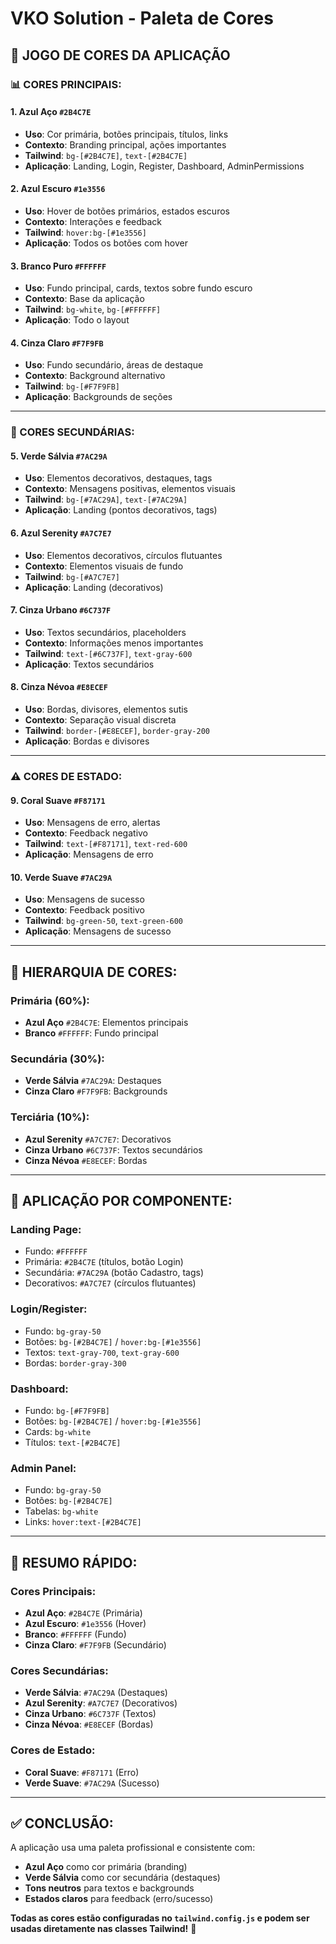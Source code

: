 # VKO Solution - Paleta de Cores

## 🎨 **JOGO DE CORES DA APLICAÇÃO**

### **📊 CORES PRINCIPAIS:**

#### **1. Azul Aço** `#2B4C7E`
- **Uso**: Cor primária, botões principais, títulos, links
- **Contexto**: Branding principal, ações importantes
- **Tailwind**: `bg-[#2B4C7E]`, `text-[#2B4C7E]`
- **Aplicação**: Landing, Login, Register, Dashboard, AdminPermissions

#### **2. Azul Escuro** `#1e3556`
- **Uso**: Hover de botões primários, estados escuros
- **Contexto**: Interações e feedback
- **Tailwind**: `hover:bg-[#1e3556]`
- **Aplicação**: Todos os botões com hover

#### **3. Branco Puro** `#FFFFFF`
- **Uso**: Fundo principal, cards, textos sobre fundo escuro
- **Contexto**: Base da aplicação
- **Tailwind**: `bg-white`, `bg-[#FFFFFF]`
- **Aplicação**: Todo o layout

#### **4. Cinza Claro** `#F7F9FB`
- **Uso**: Fundo secundário, áreas de destaque
- **Contexto**: Background alternativo
- **Tailwind**: `bg-[#F7F9FB]`
- **Aplicação**: Backgrounds de seções

---

### **🎯 CORES SECUNDÁRIAS:**

#### **5. Verde Sálvia** `#7AC29A`
- **Uso**: Elementos decorativos, destaques, tags
- **Contexto**: Mensagens positivas, elementos visuais
- **Tailwind**: `bg-[#7AC29A]`, `text-[#7AC29A]`
- **Aplicação**: Landing (pontos decorativos, tags)

#### **6. Azul Serenity** `#A7C7E7`
- **Uso**: Elementos decorativos, círculos flutuantes
- **Contexto**: Elementos visuais de fundo
- **Tailwind**: `bg-[#A7C7E7]`
- **Aplicação**: Landing (decorativos)

#### **7. Cinza Urbano** `#6C737F`
- **Uso**: Textos secundários, placeholders
- **Contexto**: Informações menos importantes
- **Tailwind**: `text-[#6C737F]`, `text-gray-600`
- **Aplicação**: Textos secundários

#### **8. Cinza Névoa** `#E8ECEF`
- **Uso**: Bordas, divisores, elementos sutis
- **Contexto**: Separação visual discreta
- **Tailwind**: `border-[#E8ECEF]`, `border-gray-200`
- **Aplicação**: Bordas e divisores

---

### **⚠️ CORES DE ESTADO:**

#### **9. Coral Suave** `#F87171`
- **Uso**: Mensagens de erro, alertas
- **Contexto**: Feedback negativo
- **Tailwind**: `text-[#F87171]`, `text-red-600`
- **Aplicação**: Mensagens de erro

#### **10. Verde Suave** `#7AC29A`
- **Uso**: Mensagens de sucesso
- **Contexto**: Feedback positivo
- **Tailwind**: `bg-green-50`, `text-green-600`
- **Aplicação**: Mensagens de sucesso

---

## 🎨 **HIERARQUIA DE CORES:**

### **Primária (60%):**
- **Azul Aço** `#2B4C7E`: Elementos principais
- **Branco** `#FFFFFF`: Fundo principal

### **Secundária (30%):**
- **Verde Sálvia** `#7AC29A`: Destaques
- **Cinza Claro** `#F7F9FB`: Backgrounds

### **Terciária (10%):**
- **Azul Serenity** `#A7C7E7`: Decorativos
- **Cinza Urbano** `#6C737F`: Textos secundários
- **Cinza Névoa** `#E8ECEF`: Bordas

---

## 📱 **APLICAÇÃO POR COMPONENTE:**

### **Landing Page:**
- Fundo: `#FFFFFF`
- Primária: `#2B4C7E` (títulos, botão Login)
- Secundária: `#7AC29A` (botão Cadastro, tags)
- Decorativos: `#A7C7E7` (círculos flutuantes)

### **Login/Register:**
- Fundo: `bg-gray-50`
- Botões: `bg-[#2B4C7E]` / `hover:bg-[#1e3556]`
- Textos: `text-gray-700`, `text-gray-600`
- Bordas: `border-gray-300`

### **Dashboard:**
- Fundo: `bg-[#F7F9FB]`
- Botões: `bg-[#2B4C7E]` / `hover:bg-[#1e3556]`
- Cards: `bg-white`
- Títulos: `text-[#2B4C7E]`

### **Admin Panel:**
- Fundo: `bg-gray-50`
- Botões: `bg-[#2B4C7E]`
- Tabelas: `bg-white`
- Links: `hover:text-[#2B4C7E]`

---

## 🎯 **RESUMO RÁPIDO:**

### **Cores Principais:**
- **Azul Aço**: `#2B4C7E` (Primária)
- **Azul Escuro**: `#1e3556` (Hover)
- **Branco**: `#FFFFFF` (Fundo)
- **Cinza Claro**: `#F7F9FB` (Secundário)

### **Cores Secundárias:**
- **Verde Sálvia**: `#7AC29A` (Destaques)
- **Azul Serenity**: `#A7C7E7` (Decorativos)
- **Cinza Urbano**: `#6C737F` (Textos)
- **Cinza Névoa**: `#E8ECEF` (Bordas)

### **Cores de Estado:**
- **Coral Suave**: `#F87171` (Erro)
- **Verde Suave**: `#7AC29A` (Sucesso)

---

## ✅ **CONCLUSÃO:**

A aplicação usa uma paleta profissional e consistente com:
- **Azul Aço** como cor primária (branding)
- **Verde Sálvia** como cor secundária (destaques)
- **Tons neutros** para textos e backgrounds
- **Estados claros** para feedback (erro/sucesso)

**Todas as cores estão configuradas no `tailwind.config.js` e podem ser usadas diretamente nas classes Tailwind!** 🎨
